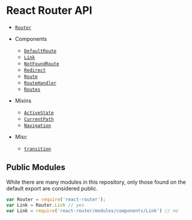 React Router API 
================

- [`Router`](/docs/api/Router.md)

- Components
  - [`DefaultRoute`](/docs/api/components/DefaultRoute.md)
  - [`Link`](/docs/api/components/Link.md)
  - [`NotFoundRoute`](/docs/api/components/NotFoundRoute.md)
  - [`Redirect`](/docs/api/components/Redirect.md)
  - [`Route`](/docs/api/components/Route.md)
  - [`RouteHandler`](/docs/api/components/RouteHandler.md)
  - [`Routes`](/docs/api/components/Routes.md)

- Mixins
  - [`ActiveState`](/docs/api/mixins/ActiveState.md)
  - [`CurrentPath`](/docs/api/mixins/CurrentPath.md)
  - [`Navigation`](/docs/api/mixins/Navigation.md)

- Misc 
  - [`transition`](/docs/api/misc/transition.md)

Public Modules
--------------

While there are many modules in this repository, only those found on the
default export are considered public.

```js
var Router = require('react-router');
var Link = Router.Link // yes
var Link = require('react-router/modules/components/Link') // no
```

